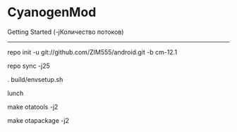 CyanogenMod
===========

Getting Started (-jКоличество потоков)

---------------

repo init -u git://github.com/ZIM555/android.git -b cm-12.1

repo sync -j25 

. build/envsetup.sh

lunch

make otatools -j2

make otapackage -j2
